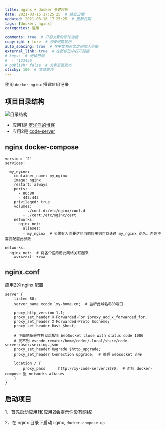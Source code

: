 ```yaml
---
title: nginx + docker 搭建应用
date: 2021-03-15 17:25:25  # 建立日期
updated: 2021-03-16 17:25:25  # 更新日期
tags: [docker, nginx]
categories: 运维

comments: true  # 开启文章的评论功能
copyright : ture  # 授权问题显示
auto_spacing: true  # 在中文和英文之间加入空格
external_link: true  # 在新标签中打开链接
# keys:  # 阅读密码
#  - '123456'
# publish: false  # 文章是否发布
sticky: 100  # 文章置顶
---
```


使用 `docker nginx` 搭建应用记录
<!-- more -->

## 项目目录结构

![目录结构](/img/docker_nginx.png)
- 应用1是 [罗洋洋的博客](../vuepress/vuepress.md)
- 应用2是 [code-server](./code_server.md)

## nginx docker-compose

```nginx
version: '2'
services:

  my_nginx:
    container_name: my_nginx
    image: nginx
    restart: always
    ports:
      - 80:80
      - 443:443
    privileged: true
    volumes:
        - ./conf.d:/etc/nginx/conf.d
        - ./cert:/etc/nginx/cert
    networks:
      nginx_net:
        aliases:
        - my_nginx  # 如果有人需要访问当前应用则可以通过 my_nginx 别名。否则不需要配置此参数

networks:
  nginx_net:  # 将各个应用用此网络关联起来
    external: true
```

## nginx.conf
应用2的 nginx 配置

```nginx
server {
    listen 80;
    server_name xcode.lxy-home.cn;  # 监听此域名和80端口

    proxy_http_version 1.1;
    proxy_set_header X-Forwarded-For $proxy_add_x_forwarded_for;
    proxy_set_header X-Forwarded-Proto $scheme;
    proxy_set_header Host $host;

    # 下面俩条是在启动后报错 WebSocket close with status code 1006
    # 找不到 vscode-remote:/home/coder/.local/share/code-server/User/setting.json 
    proxy_set_header Upgrade $http_upgrade;
    proxy_set_header Connection upgrade;  # 处理 websocket 连接

    location / {
        proxy_pass      http://xy-code-server:8080;  # 对应 docker-compose 里 networks-aliases
    }
}
```

## 启动项目

1、首先启动应用1和应用2(会提示你没有网络)

2、在 nginx 目录下启动 nginx, `docker-compose up`
